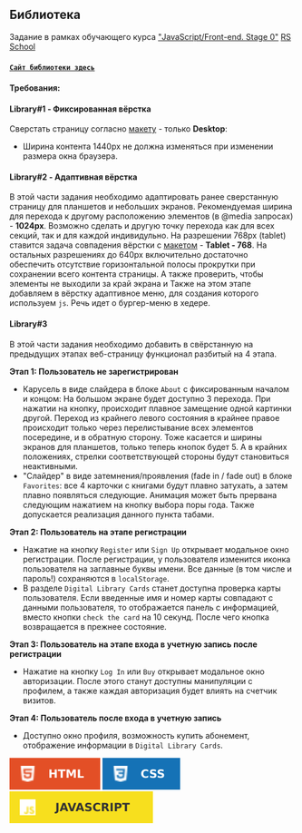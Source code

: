 ## **Библиотека**

Задание в рамках обучающего курса ["JavaScript/Front-end. Stage 0"](https://rs.school/js-stage0/) [RS School](http://rollingscopes.com/)

#### **[`Сайт библиотеки здесь`](https://chernyavskayaev.github.io/library/library/)**

#### Требования:

#### Library#1 - Фиксированная вёрстка

Сверстать страницу согласно [макету](https://www.figma.com/file/SGY7eOpXC1xBddFNsb72o7/%D0%91%D0%B8%D0%B1%D0%BB%D0%B8%D0%BE%D1%82%D0%B5%D0%BA%D0%B0-stage0?type=design&node-id=0-1&mode=design) - только **Desktop**:

- Ширина контента 1440рх не должна изменяться при изменении размера окна браузера.

#### Library#2 - Адаптивная вёрстка

В этой части задания необходимо адаптировать ранее сверстанную страницу для планшетов и небольших экранов. Рекомендуемая ширина для перехода к другому расположению элементов (в @media запросах) - **1024px**. Возможно сделать и другую точку перехода как для всех секций, так и для каждой индивидульно. На разрешении 768px (tablet) ставится задача совпадения вёрстки с [макетом](https://www.figma.com/file/SGY7eOpXC1xBddFNsb72o7/%D0%91%D0%B8%D0%B1%D0%BB%D0%B8%D0%BE%D1%82%D0%B5%D0%BA%D0%B0-stage0?type=design&node-id=0-1&mode=design) - **Tablet - 768**. На остальных разрешениях до 640рх включительно достаточно обеспечить отсутствие горизонтальной полосы прокрутки при сохранении всего контента страницы. А также проверить, чтобы элементы не выходили за край экрана и Также на этом этапе добавляем в вёрстку адаптивное меню, для создания которого используем `js`. Речь идет о бургер-меню в хедере.

#### Library#3

В этой части задания необходимо добавить в свёрстанную на предыдущих этапах веб-страницу функционал разбитый на 4 этапа.

**Этап 1: Пользователь не зарегистрирован**

- Карусель в виде слайдера в блоке `About` с фиксированным началом и концом: На большом экране будет доступно 3 перехода. При нажатии на кнопку, происходит плавное замещение одной картинки другой. Переход из крайнего левого состояния в крайнее правое происходит только через перелистывание всех элементов посередине, и в обратную сторону. Тоже касается и ширины экранов для планшетов, только теперь кнопок будет 5. А в крайних положениях, стрелки соответствующей стороны будут становиться неактивными.
- "Слайдер" в виде затемнения/проявления (fade in / fade out) в блоке `Favorites`: все 4 карточки с книгами будут плавно затухать, а затем плавно появляться следующие. Анимация может быть прервана следующим нажатием на кнопку выбора поры года. Также допускается реализация данного пункта табами.

**Этап 2: Пользователь на этапе регистрации**

- Нажатие на кнопку `Register` или `Sign Up` открывает модальное окно регистрации. После регистрации, у пользователя изменится иконка пользователя на заглавные буквы имени. Все данные (в том числе и пароль!) сохраняются в `localStorage`.
- В разделе `Digital Library Cards` станет доступна проверка карты пользователя. Если введенные имя и номер карты совпадают с данными пользователя, то отображается панель с информацией, вместо кнопки `check the card` на 10 секунд. После чего кнопка возвращается в прежнее состояние.

**Этап 3: Пользователь на этапе входа в учетную запись после регистрации**

- Нажатие на кнопку `Log In` или `Buy` открывает модальное окно авторизации. После этого станут доступны манипуляции с профилем, а также каждая авторизация будет влиять на счетчик визитов.

**Этап 4: Пользователь после входа в учетную запись**

- Доступно окно профиля, возможность купить абонемент, отображение информации в `Digital Library Cards`.

![HTML](/library/img/svg/html.svg) ![CSS](/library/img/svg/css.svg) ![JS](/library/img/svg/js.svg)
